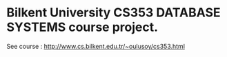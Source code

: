 # Bilkent University CS353 DATABASE SYSTEMS course project.
See course : http://www.cs.bilkent.edu.tr/~oulusoy/cs353.html
